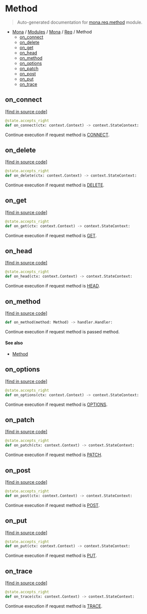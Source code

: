 # Method

> Auto-generated documentation for [mona.req.method](https://github.com/katunilya/mona/blob/main/mona/req/method.py) module.

- [Mona](../../README.md#mona) / [Modules](../../MODULES.md#mona-modules) / [Mona](../index.md#mona) / [Req](index.md#req) / Method
    - [on_connect](#on_connect)
    - [on_delete](#on_delete)
    - [on_get](#on_get)
    - [on_head](#on_head)
    - [on_method](#on_method)
    - [on_options](#on_options)
    - [on_patch](#on_patch)
    - [on_post](#on_post)
    - [on_put](#on_put)
    - [on_trace](#on_trace)

## on_connect

[[find in source code]](https://github.com/katunilya/mona/blob/main/mona/req/method.py#L113)

```python
@state.accepts_right
def on_connect(ctx: context.Context) -> context.StateContext:
```

Continue execution if request method is [CONNECT](#method).

## on_delete

[[find in source code]](https://github.com/katunilya/mona/blob/main/mona/req/method.py#L77)

```python
@state.accepts_right
def on_delete(ctx: context.Context) -> context.StateContext:
```

Continue execution if request method is [DELETE](#method).

## on_get

[[find in source code]](https://github.com/katunilya/mona/blob/main/mona/req/method.py#L41)

```python
@state.accepts_right
def on_get(ctx: context.Context) -> context.StateContext:
```

Continue execution if request  method is [GET](#method).

## on_head

[[find in source code]](https://github.com/katunilya/mona/blob/main/mona/req/method.py#L95)

```python
@state.accepts_right
def on_head(ctx: context.Context) -> context.StateContext:
```

Continue execution if request method is [HEAD](#method).

## on_method

[[find in source code]](https://github.com/katunilya/mona/blob/main/mona/req/method.py#L28)

```python
def on_method(method: Method) -> handler.Handler:
```

Continue execution if request  method is passed method.

#### See also

- [Method](#method)

## on_options

[[find in source code]](https://github.com/katunilya/mona/blob/main/mona/req/method.py#L86)

```python
@state.accepts_right
def on_options(ctx: context.Context) -> context.StateContext:
```

Continue execution if request method is [OPTIONS](#method).

## on_patch

[[find in source code]](https://github.com/katunilya/mona/blob/main/mona/req/method.py#L59)

```python
@state.accepts_right
def on_patch(ctx: context.Context) -> context.StateContext:
```

Continue execution if request method is [PATCH](#method).

## on_post

[[find in source code]](https://github.com/katunilya/mona/blob/main/mona/req/method.py#L50)

```python
@state.accepts_right
def on_post(ctx: context.Context) -> context.StateContext:
```

Continue execution if request method is [POST](#method).

## on_put

[[find in source code]](https://github.com/katunilya/mona/blob/main/mona/req/method.py#L68)

```python
@state.accepts_right
def on_put(ctx: context.Context) -> context.StateContext:
```

Continue execution if request method is [PUT](#method).

## on_trace

[[find in source code]](https://github.com/katunilya/mona/blob/main/mona/req/method.py#L104)

```python
@state.accepts_right
def on_trace(ctx: context.Context) -> context.StateContext:
```

Continue execution if request method is [TRACE](#method).
